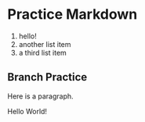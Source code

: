 Practice Markdown
===============
1. hello!
2. another list item
3. a third list item

Branch Practice
-----------
<p>Here is a paragraph.</p>
<p>Hello World!</p>
